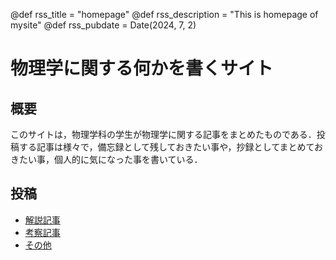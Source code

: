 @def rss_title = "homepage"
@def rss_description = "This is homepage of mysite"
@def rss_pubdate = Date(2024, 7, 2)

# 物理学に関する何かを書くサイト

## 概要

<!--\tableofcontents you can use \toc as well -->

このサイトは，物理学科の学生が物理学に関する記事をまとめたものである．投稿する記事は様々で，備忘録として残しておきたい事や，抄録としてまとめておきたい事，個人的に気になった事を書いている．


## 投稿

* [解説記事](/menu1/)
* [考察記事](/menu2/)
* [その他](/menu3/)



